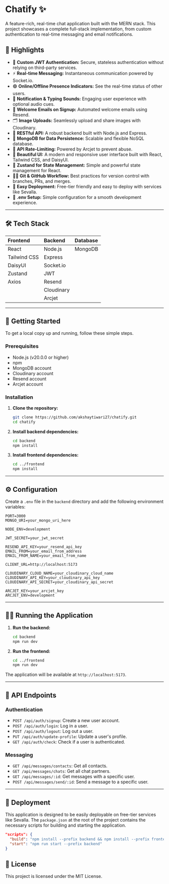 # Chatify ✨

A feature-rich, real-time chat application built with the MERN stack. This project showcases a complete full-stack implementation, from custom authentication to real-time messaging and email notifications.

## 🚀 Highlights

  * 🔐 **Custom JWT Authentication:** Secure, stateless authentication without relying on third-party services.
  * ⚡ **Real-time Messaging:** Instantaneous communication powered by Socket.io.
  * 🟢 **Online/Offline Presence Indicators:** See the real-time status of other users.
  * 🔔 **Notification & Typing Sounds:** Engaging user experience with optional audio cues.
  * 📨 **Welcome Emails on Signup:** Automated welcome emails using Resend.
  * 🗂️ **Image Uploads:** Seamlessly upload and share images with Cloudinary.
  * 🧰 **RESTful API:** A robust backend built with Node.js and Express.
  * 🧱 **MongoDB for Data Persistence:** Scalable and flexible NoSQL database.
  * 🚦 **API Rate-Limiting:** Powered by Arcjet to prevent abuse.
  * 🎨 **Beautiful UI:** A modern and responsive user interface built with React, Tailwind CSS, and DaisyUI.
  * 🧠 **Zustand for State Management:** Simple and powerful state management for React.
  * 🧑‍💻 **Git & GitHub Workflow:** Best practices for version control with branches, PRs, and merges.
  * 🚀 **Easy Deployment:** Free-tier friendly and easy to deploy with services like Sevalla.
  * 🧪 **.env Setup:** Simple configuration for a smooth development experience.

-----

## 🛠️ Tech Stack

| Frontend | Backend | Database |
| :--- | :--- | :--- |
| React | Node.js | MongoDB |
| Tailwind CSS | Express | |
| DaisyUI | Socket.io | |
| Zustand | JWT | |
| Axios | Resend | |
| | Cloudinary | |
| | Arcjet | |

-----

## 🏁 Getting Started

To get a local copy up and running, follow these simple steps.

### Prerequisites

  * Node.js (v20.0.0 or higher)
  * npm
  * MongoDB account
  * Cloudinary account
  * Resend account
  * Arcjet account

### Installation

1.  **Clone the repository:**
    ```sh
    git clone https://github.com/akshaytiwari27/chatify.git
    cd chatify
    ```
2.  **Install backend dependencies:**
    ```sh
    cd backend
    npm install
    ```
3.  **Install frontend dependencies:**
    ```sh
    cd ../frontend
    npm install
    ```

-----

## ⚙️ Configuration

Create a `.env` file in the `backend` directory and add the following environment variables:

```env
PORT=3000
MONGO_URI=your_mongo_uri_here

NODE_ENV=development

JWT_SECRET=your_jwt_secret

RESEND_API_KEY=your_resend_api_key
EMAIL_FROM=your_email_from_address
EMAIL_FROM_NAME=your_email_from_name

CLIENT_URL=http://localhost:5173

CLOUDINARY_CLOUD_NAME=your_cloudinary_cloud_name
CLOUDINARY_API_KEY=your_cloudinary_api_key
CLOUDINARY_API_SECRET=your_cloudinary_api_secret

ARCJET_KEY=your_arcjet_key
ARCJET_ENV=development
```

-----

## 🏃‍♂️ Running the Application

1.  **Run the backend:**
    ```sh
    cd backend
    npm run dev
    ```
2.  **Run the frontend:**
    ```sh
    cd ../frontend
    npm run dev
    ```

The application will be available at `http://localhost:5173`.

-----

## 📝 API Endpoints

### Authentication

  * `POST /api/auth/signup`: Create a new user account.
  * `POST /api/auth/login`: Log in a user.
  * `POST /api/auth/logout`: Log out a user.
  * `PUT /api/auth/update-profile`: Update a user's profile.
  * `GET /api/auth/check`: Check if a user is authenticated.

### Messaging

  * `GET /api/messages/contacts`: Get all contacts.
  * `GET /api/messages/chats`: Get all chat partners.
  * `GET /api/messages/:id`: Get messages with a specific user.
  * `POST /api/messages/send/:id`: Send a message to a specific user.

-----

## 🚀 Deployment

This application is designed to be easily deployable on free-tier services like Sevalla. The `package.json` at the root of the project contains the necessary scripts for building and starting the application.

```json
"scripts": {
  "build": "npm install --prefix backend && npm install --prefix frontend && npm run build --prefix frontend",
  "start": "npm run start --prefix backend"
}
```

## 📜 License

This project is licensed under the MIT License.
